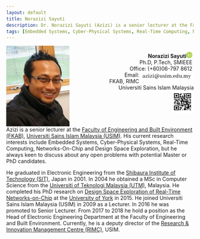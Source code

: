 ```yaml
---
layout: default
title: Norazizi Sayuti
description: Dr. Norazizi Sayuti (Azizi) is a senior lecturer at the Faculty of Engineering and Built Environment, Universiti Sains Islam Malaysia (USIM). His current research interests include Embedded Systems, Cyber-Physical Systems, Real-Time Computing, Networks-On-Chip, Design Space Exploration.
tags: [Embedded Systems, Cyber-Physical Systems, Real-Time Computing, Networks-On-Chip, Design Space Exploration]
---
```


<div>
    <dl>
        <dt><img src="images/me.jpg" width="170" align="left"></dt>
        <dd> 
			<div style="white-space: pre-wrap; text-align: right">
			<b>Norazizi Sayuti</b><a href="https://orcid.org/0000-0002-1926-8491"><img src="images/orcid.gif"></a><span id='badgeCont337311' style='width:26px'><script src='https://labs.researcherid.com/mashlets?el=badgeCont337311&mashlet=badge&showTitle=false&className=a&rid=A-6673-2019&size=small'></script></span> &#10;Ph.D, P.Tech, SMIEEE &#10;Office: (+60)06-797 8612 &#10;Email:<img src="images/email.jpg" align="right"> &#10;FKAB, RIMC &#10;Universiti Sains Islam Malaysia
			<img src="images/vcard.png" width="60" align="right">
			</div>
		</dd>
    </dl>     	
</div>

<p style="clear: both;"></p>
			
Azizi is a senior lecturer at the [Faculty of Engineering and Built Environment (FKAB)](https://fkab.usim.edu.my), [Universiti Sains Islam Malaysia (USIM)](https://usim.edu.my). His current research interests include Embedded Systems, Cyber-Physical Systems, Real-Time Computing, Networks-On-Chip and Design Space Exploration, but he always keen to discuss about any open problems with potential Master or PhD candidates.

He graduated in Electronic Engineering from the [Shibaura Institute of Technology (SIT)](https://www.shibaura-it.ac.jp/en), Japan in 2001. In 2004 he obtained a MSc in Computer Science from the [Universiti of Teknologi Malaysia (UTM)](https://kl.utm.my/), Malaysia. He completed his PhD research on [Design Space Exploration of Real-Time Networks-on-Chip](https://etheses.whiterose.ac.uk/8963/) at the [University of York](https://york.ac.uk) in 2015. He joined Universiti Sains Islam Malaysia (USIM) in 2009 as a Lecturer. In 2016 he was promoted to Senior Lecturer. From 2017 to 2018 he hold a position as the Head of Electronic Engineering Department at the Faculty of Engineering and Built Environment. Currently, he is a deputy director of the [Research & Innovation Management Centre (RIMC)](https://pppi.usim.edu.my/), USIM.
